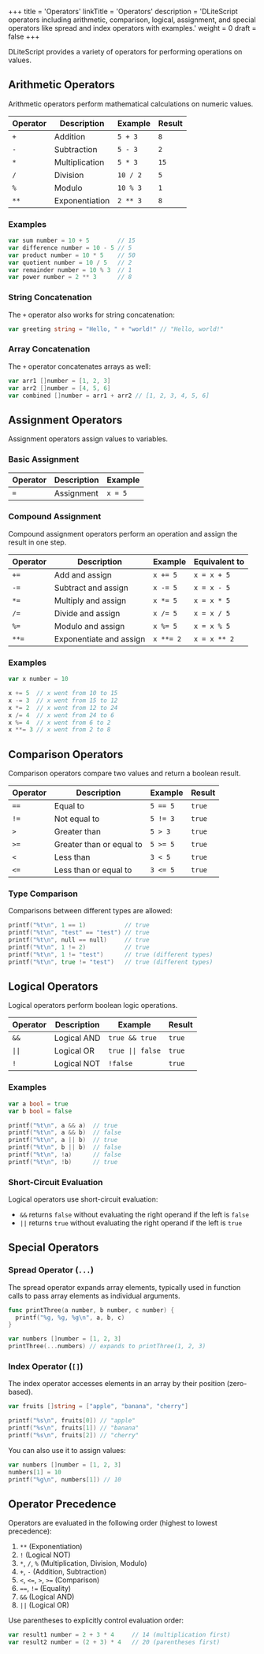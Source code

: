 +++
title = 'Operators'
linkTitle = 'Operators'
description = 'DLiteScript operators including arithmetic, comparison, logical, assignment, and special operators like spread and index operators with examples.'
weight = 0
draft = false
+++

DLiteScript provides a variety of operators for performing operations on values.

## Arithmetic Operators

Arithmetic operators perform mathematical calculations on numeric values.

| Operator | Description    | Example  | Result |
| -------- | -------------- | -------- | ------ |
| `+`      | Addition       | `5 + 3`  | `8`    |
| `-`      | Subtraction    | `5 - 3`  | `2`    |
| `*`      | Multiplication | `5 * 3`  | `15`   |
| `/`      | Division       | `10 / 2` | `5`    |
| `%`      | Modulo         | `10 % 3` | `1`    |
| `**`     | Exponentiation | `2 ** 3` | `8`    |

### Examples

```go
var sum number = 10 + 5        // 15
var difference number = 10 - 5 // 5
var product number = 10 * 5    // 50
var quotient number = 10 / 5   // 2
var remainder number = 10 % 3  // 1
var power number = 2 ** 3      // 8
```

### String Concatenation

The `+` operator also works for string concatenation:

```go
var greeting string = "Hello, " + "world!" // "Hello, world!"
```

### Array Concatenation

The `+` operator concatenates arrays as well:

```go
var arr1 []number = [1, 2, 3]
var arr2 []number = [4, 5, 6]
var combined []number = arr1 + arr2 // [1, 2, 3, 4, 5, 6]
```

## Assignment Operators

Assignment operators assign values to variables.

### Basic Assignment

| Operator | Description | Example |
| -------- | ----------- | ------- |
| `=`      | Assignment  | `x = 5` |

### Compound Assignment

Compound assignment operators perform an operation and assign the result in one step.

| Operator | Description             | Example   | Equivalent to |
| -------- | ----------------------- | --------- | ------------- |
| `+=`     | Add and assign          | `x += 5`  | `x = x + 5`   |
| `-=`     | Subtract and assign     | `x -= 5`  | `x = x - 5`   |
| `*=`     | Multiply and assign     | `x *= 5`  | `x = x * 5`   |
| `/=`     | Divide and assign       | `x /= 5`  | `x = x / 5`   |
| `%=`     | Modulo and assign       | `x %= 5`  | `x = x % 5`   |
| `**=`    | Exponentiate and assign | `x **= 2` | `x = x ** 2`  |

### Examples

```go
var x number = 10

x += 5  // x went from 10 to 15
x -= 3  // x went from 15 to 12
x *= 2  // x went from 12 to 24
x /= 4  // x went from 24 to 6
x %= 4  // x went from 6 to 2
x **= 3 // x went from 2 to 8
```

## Comparison Operators

Comparison operators compare two values and return a boolean result.

| Operator | Description              | Example  | Result |
| -------- | ------------------------ | -------- | ------ |
| `==`     | Equal to                 | `5 == 5` | `true` |
| `!=`     | Not equal to             | `5 != 3` | `true` |
| `>`      | Greater than             | `5 > 3`  | `true` |
| `>=`     | Greater than or equal to | `5 >= 5` | `true` |
| `<`      | Less than                | `3 < 5`  | `true` |
| `<=`     | Less than or equal to    | `3 <= 5` | `true` |

### Type Comparison

Comparisons between different types are allowed:

```go
printf("%t\n", 1 == 1)           // true
printf("%t\n", "test" == "test") // true
printf("%t\n", null == null)     // true
printf("%t\n", 1 != 2)           // true
printf("%t\n", 1 != "test")      // true (different types)
printf("%t\n", true != "test")   // true (different types)
```

## Logical Operators

Logical operators perform boolean logic operations.

| Operator | Description | Example           | Result |
| -------- | ----------- | ----------------- | ------ |
| `&&`     | Logical AND | `true && true`    | `true` |
| `\|\|`   | Logical OR  | `true \|\| false` | `true` |
| `!`      | Logical NOT | `!false`          | `true` |

### Examples

```go
var a bool = true
var b bool = false

printf("%t\n", a && a)  // true
printf("%t\n", a && b)  // false
printf("%t\n", a || b)  // true
printf("%t\n", b || b)  // false
printf("%t\n", !a)      // false
printf("%t\n", !b)      // true
```

### Short-Circuit Evaluation

Logical operators use short-circuit evaluation:

- `&&` returns `false` without evaluating the right operand if the left is `false`
- `||` returns `true` without evaluating the right operand if the left is `true`

## Special Operators

### Spread Operator (`...`)

The spread operator expands array elements, typically used in function calls to pass array elements as individual arguments.

```go
func printThree(a number, b number, c number) {
  printf("%g, %g, %g\n", a, b, c)
}

var numbers []number = [1, 2, 3]
printThree(...numbers) // expands to printThree(1, 2, 3)
```

### Index Operator (`[]`)

The index operator accesses elements in an array by their position (zero-based).

```go
var fruits []string = ["apple", "banana", "cherry"]

printf("%s\n", fruits[0]) // "apple"
printf("%s\n", fruits[1]) // "banana"
printf("%s\n", fruits[2]) // "cherry"
```

You can also use it to assign values:

```go
var numbers []number = [1, 2, 3]
numbers[1] = 10
printf("%g\n", numbers[1]) // 10
```

## Operator Precedence

Operators are evaluated in the following order (highest to lowest precedence):

1. `**` (Exponentiation)
2. `!` (Logical NOT)
3. `*`, `/`, `%` (Multiplication, Division, Modulo)
4. `+`, `-` (Addition, Subtraction)
5. `<`, `<=`, `>`, `>=` (Comparison)
6. `==`, `!=` (Equality)
7. `&&` (Logical AND)
8. `||` (Logical OR)

Use parentheses to explicitly control evaluation order:

```go
var result1 number = 2 + 3 * 4     // 14 (multiplication first)
var result2 number = (2 + 3) * 4   // 20 (parentheses first)
```

